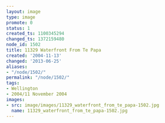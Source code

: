 ```yaml
---
layout: image
type: image
promote: 0
status: 1
created_ts: 1100345294
changed_ts: 1372159480
node_id: 1502
title: 11329 Waterfront From Te Papa
created: '2004-11-13'
changed: '2013-06-25'
aliases:
- "/node/1502/"
permalink: "/node/1502/"
tags:
- Wellington
- 2004/11 November 2004
images:
- src: image/images/11329_waterfront_from_te_papa-1502.jpg
  name: 11329_waterfront_from_te_papa-1502.jpg
---
```


